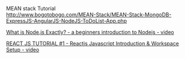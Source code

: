 
MEAN stack Tutorial  
http://www.bogotobogo.com/MEAN-Stack/MEAN-Stack-MongoDB-ExpressJS-AngularJS-NodeJS-ToDoList-App.php


[What is Node.js Exactly? - a beginners introduction to Nodejs - video](https://www.youtube.com/watch?v=pU9Q6oiQNd0)

[REACT JS TUTORIAL #1 - Reactjs Javascript Introduction & Workspace Setup - video](https://www.youtube.com/watch?annotation_id=annotation_3837776991&feature=iv&index=1&list=PLoYCgNOIyGABj2GQSlDRjgvXtqfDxKm5b&src_vid=pU9Q6oiQNd0&v=MhkGQAoc7bc)
